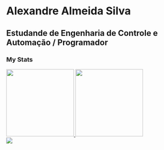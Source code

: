 # Alexandre Almeida Silva
## Estudande de Engenharia de Controle e Automação / Programador
### My Stats
  <div align="left">
  <a href="https://github.com/DamienFinarfim">
  <img height="180em" src="https://github-readme-stats.vercel.app/api?username=DamienFinarfim&show_icons=true&theme=github_dark&include_all_commits=true&count_private=true"/>
  <img height="180em" src="https://github-readme-stats.vercel.app/api/top-langs/?username=DamienFinarfim&layout=compact&langs_count=7&theme=github_dark"/>
</div>
<div> 
  <a href="https://www.linkedin.com/in/alexandre-almeida-silva-57b626186/" target="_blank"><img src="https://img.shields.io/badge/-LinkedIn-%230077B5?style=for-the-badge&logo=linkedin&logoColor=white" target="_blank"></a> 
</div>
